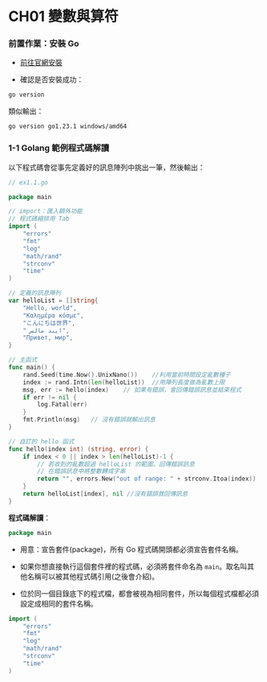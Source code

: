 # CH01 變數與算符

### 前置作業：安裝 Go

* [前往官網安裝](https://go.dev/)

* 確認是否安裝成功：

```bash
go version
```
類似輸出：

```text
go version go1.23.1 windows/amd64
```



### 1-1 Golang 範例程式碼解讀

以下程式碼會從事先定義好的訊息陣列中挑出一筆，然後輸出：

```go
// ex1.1.go

package main

// import：匯入額外功能
// 程式碼縮排用 Tab
import (
	"errors"
	"fmt"
	"log"
	"math/rand"
	"strconv"
	"time"
)

// 定義的訊息陣列
var helloList = []string{
	"Hello, world",
	"Καλημέρα κόσμε",
	"こんにちは世界",
	" ایند مالس",
	"Привет, мир",
}

// 主函式
func main() {
	rand.Seed(time.Now().UnixNano())    //利用當前時間設定亂數種子
	index := rand.Intn(len(helloList))  //用陣列長度做為亂數上限
	msg, err := hello(index)    // 如果有錯誤，會回傳錯誤訊息並結束程式
	if err != nil {   
		log.Fatal(err)
	}
	fmt.Println(msg)   // 沒有錯誤就輸出訊息
}

// 自訂的 hello 函式
func hello(index int) (string, error) {
	if index < 0 || index > len(helloList)-1 {
        // 若收到的亂數超過 helloList 的範圍，回傳錯誤訊息
        // 在錯誤訊息中將整數轉成字串
		return "", errors.New("out of range: " + strconv.Itoa(index))
	}
	return helloList[index], nil //沒有錯誤救回傳訊息
}
```

**程式碼解讀**：

```go
package main
```

* 用意：宣告套件(package)，所有 Go 程式碼開頭都必須宣告套件名稱。

* 如果你想直接執行這個套件裡的程式碼，必須將套件命名為 `main`。取名叫其他名稱可以被其他程式碼引用(之後會介紹)。

* 位於同一個目錄底下的程式檔，都會被視為相同套件，所以每個程式檔都必須設定成相同的套件名稱。

```go
import (
    "errors"
    "fmt"
    "log"
    "math/rand"
    "strconv"
    "time"
)
```